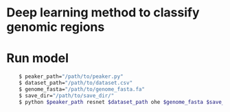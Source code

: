 # Deep learning method to classify genomic regions

# Run model
```bash
    $ peaker_path="/path/to/peaker.py"
    $ dataset_path="/path/to/dataset.csv"
    $ genome_fasta="/path/to/genome_fasta.fa"
    $ save_dir="/path/to/save_dir/"
    $ python $peaker_path resnet $dataset_path ohe $genome_fasta $save_dir
```
